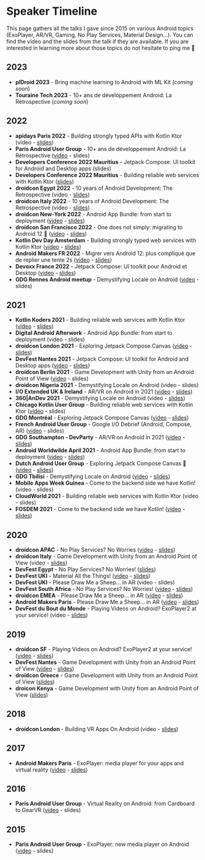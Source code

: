 # Speaker Timeline
This page gathers all the talks I gave since 2015 on various Android topics (ExoPlayer, AR/VR, Gaming, No Play Services, Material Design...). You can find the video and the slides from the talk if they are available. If you are interested in learning more about those topics do not hesitate to ping me 🙂

## 2023
- **plDroid 2023** - Bring machine learning to Android with ML Kit (_coming soon_)
- **Touraine Tech 2023** - 10+ ans de développement Android: La Rétrospective (_coming soon_)

## 2022
- **apidays Paris 2022** - Building strongly typed APIs with Kotlin Ktor (video - [slides](https://speakerdeck.com/oleur/building-strongly-typed-web-services-with-kotlin-ktor))
- **Paris Android User Group** - 10+ ans de développement Android: La Rétrospective ([video](https://www.youtube.com/watch?v=RfXcD87Fpaw) - slides)
- **Developers Conference 2022 Mauritius** - Jetpack Compose: UI toolkit for Android and Desktop apps (slides)
- **Developers Conference 2022 Mauritius** - Building reliable web services with Kotlin Ktor ([slides](https://speakerdeck.com/oleur/building-strongly-typed-web-services-with-kotlin-ktor))
- **droidcon Egypt 2022** - 10 years of Android Development: The Retrospective (video - [slides](https://speakerdeck.com/oleur/10-years-of-android-development-the-retrospective))
- **droidcon Italy 2022** - 10 years of Android Development: The Retrospective (video - [slides](https://speakerdeck.com/oleur/10-years-of-android-development-the-retrospective))
- **droidcon New-York 2022** - Android App Bundle: from start to deployment ([video](https://www.droidcon.com/2022/09/29/android-app-bundle-from-start-to-deployment/) - [slides](https://speakerdeck.com/oleur/android-app-bundle-from-start-to-deployment-b8515c56-5123-4f86-bdc8-b0ff9df44951))
- **droidcon San Francisco 2022** - One does not simply: migrating to Android 12 🤯 ([video](https://www.droidcon.com/2022/06/28/one-does-not-simply-migrating-to-android-12/) - [slides](https://speakerdeck.com/oleur/one-does-not-simply-migrating-to-android-12))
- **Kotlin Dev Day Amsterdam** - Building strongly typed web services with Kotlin Ktor ([video](https://www.youtube.com/watch?v=eAOvqAAxRIQ) - [slides](https://speakerdeck.com/oleur/building-strongly-typed-web-services-with-kotlin-ktor))
- **Android Makers FR 2022** - Migrer vers Android 12: plus compliqué que de replier une tente 2s ([video](https://www.youtube.com/watch?v=GtpI3EiRkyY) - [slides](https://speakerdeck.com/oleur/migrer-vers-android-12-plus-complique-que-de-replier-une-tente-2s))
- **Devoxx France 2022** - Jetpack Compose: UI toolkit pour Android et Desktop ([video](https://www.youtube.com/watch?v=kCo_ug3Bkxw) - [slides](https://speakerdeck.com/oleur/jetpack-compose-ui-toolkit-for-android-and-desktop-apps))
- **GDG Rennes Android meetup** - Demystifying Locale on Android ([video](https://www.youtube.com/watch?v=u_b0DZgjwts) - slides)

## 2021
- **Kotlin Koders 2021** - Building reliable web services with Kotlin Ktor ([video](https://www.youtube.com/watch?v=mviCsk2bh6w) - [slides](https://speakerdeck.com/oleur/building-reliable-web-services-with-kotlin-ktor))
- **Digital Android Afterwork** - Android App Bundle: from start to deployment (video - slides)
- **droidcon London 2021** - Exploring Jetpack Compose Canvas ([video](https://www.droidcon.com/2021/11/18/exploring-jetpack-compose-canvas/) - [slides](https://speakerdeck.com/oleur/exploring-jetpack-compose-canvas-d5900161-9f30-4981-b208-f4321aeb9641))
- **DevFest Nantes 2021** - Jetpack Compose: UI toolkit for Android and Desktop apps ([video](https://www.youtube.com/watch?v=9wiR7OXg5ig) - [slides](https://speakerdeck.com/oleur/jetpack-compose-ui-toolkit-for-android-and-desktop-apps))
- **droidcon Berlin 2021** - Game Development with Unity from an Android Point of View ([video](https://www.droidcon.com/2021/11/10/game-development-with-unity-from-an-android-point-of-view/) - slides)
- **droidcon Nigeria 2021** - Demystifying Locale on Android (video - slides)
- **I/O Extended UK & Ireland** - AR/VR on Android in 2021 ([video](https://youtu.be/MopzaUUZbjw?t=4668) - [slides](https://speakerdeck.com/oleur/vr-on-android-in-2021))
- **360|AnDev 2021** - Demystifying Locale on Android (video - [slides](https://speakerdeck.com/oleur/demystifying-locale-on-android-e9c40efc-0d67-4205-a12e-d646b3276082))
- **Chicago Kotlin User Group** - Building reliable web services with Kotlin Ktor ([video](https://www.youtube.com/watch?v=Ilr6O0PlbeA) - slides)
- **GDG Montréal** - Exploring Jetpack Compose Canvas ([video](https://www.youtube.com/watch?v=OVdPe-FCDwM) - [slides](https://speakerdeck.com/oleur/exploring-jetpack-compose-canvas-630fe5cd-6a36-4b29-b5ce-1371c248c87a))
- **French Android User Group** - Google I/O Debrief (Android, Compose, AR) ([video](https://www.youtube.com/watch?v=UrzXIN6Hu2Y) - slides)
- **GDG Southampton - DevParty** - AR/VR on Android in 2021 ([video](https://www.youtube.com/watch?v=c8ugVMzdHwU) - [slides](https://speakerdeck.com/oleur/vr-on-android-in-2021))
- **Android Worldwilde April 2021** - Android App Bundle: from start to deployment ([video](https://www.youtube.com/watch?v=jdANyUIFV68) - [slides](https://speakerdeck.com/oleur/android-app-bundle-from-start-to-deployment))
- **Dutch Android User Group** - Exploring Jetpack Compose Canvas 🎨 ([video](https://www.youtube.com/watch?v=HtaRmOjkk64) - [slides](https://speakerdeck.com/oleur/exploring-jetpack-compose-canvas))
- **GDG Tbilisi** - Demystifying Locale on Android ([video](https://www.youtube.com/watch?v=fe6n_Oi5BtM) - [slides](https://speakerdeck.com/oleur/demystifying-locale-on-android))
- **Mobile Apps Week Guinea** - Come to the backend side we have Kotlin! (video - slides)
- **CloudWorld 2021** - Building reliable web services with Kotlin Ktor (video - slides)
- **FOSDEM 2021** - Come to the backend side we have Kotlin! ([video](https://video.fosdem.org/2021/D.kotlin/come_to_the_backend_side.webm) - [slides](https://speakerdeck.com/oleur/come-to-the-backend-side-we-have-kotlin))

## 2020
- **droidcon APAC** - No Play Services? No Worries ([video](https://www.droidcon.com/media-detail?video=491025043) - [slides](https://speakerdeck.com/oleur/no-play-services-no-worries-24e9d3bd-a8e0-49d5-a7ba-8506fde4d546))
- **droidcon Italy** - Game Development with Unity from an Android Point of View (video - [slides](https://speakerdeck.com/oleur/game-development-with-unity-from-an-android-point-of-view-550ac739-1261-4c14-86d3-c5810ecb34ac))
- **DevFest Egypt** - No Play Services? No Worries! ([slides](https://speakerdeck.com/oleur/no-play-service-no-worries))
- **DevFest UKI** - Material All the Things! ([video](https://youtu.be/803jB3RLi_s?t=24460) - [slides](https://speakerdeck.com/oleur/material-all-the-things))
- **DevFest UKI** - Please Draw Me a Sheep... in AR (video - slides)
- **DevFest South Africa** - No Play Services? No Worries! ([video](https://www.youtube.com/watch?v=Y1n5nl15174) - [slides](https://speakerdeck.com/oleur/no-play-services-no-worries))
- **droidcon EMEA** - Please Draw Me a Sheep... in AR ([video](https://www.droidcon.com/media-detail?video=470526121) - [slides](https://speakerdeck.com/oleur/please-draw-me-a-sheep-dot-dot-dot-in-ar-6a446b2b-44c4-459a-b243-68f9a8ad1725))
- **Android Makers Paris** - Please Draw Me a Sheep... in AR ([video](https://www.youtube.com/watch?v=f0X_Z8QpEjs) - [slides](https://speakerdeck.com/oleur/please-draw-me-a-sheep-dot-dot-dot-in-ar))
- **DevFest du Bout du Monde** - Playing Videos on Android? ExoPlayer2 at your service! (video - [slides](https://speakerdeck.com/oleur/playing-videos-on-android-exoplayer2-at-your-service-bd716a69-e7ca-4f06-aa4a-611dc6705638))

## 2019
- **droidcon SF** - Playing Videos on Android? ExoPlayer2 at your service! ([video](https://www.droidcon.com/media-detail?video=380848856) - [slides](https://speakerdeck.com/oleur/playing-videos-on-android-exoplayer2-at-your-service))
- **DevFest Nantes** - Game Development with Unity from an Android Point of View ([video](https://www.youtube.com/watch?v=G8q7UK3LZlM) - [slides](https://speakerdeck.com/oleur/game-development-with-unity-from-an-android-point-of-view-at-devfestnantes))
- **droidcon Greece** - Game Development with Unity from an Android Point of View ([slides](https://speakerdeck.com/oleur/game-development-with-unity-from-an-android-point-of-view-4db883ca-ea16-4de8-b2b9-195057975fcf))
- **droicon Kenya** - Game Development with Unity from an Android Point of View ([slides](https://speakerdeck.com/oleur/game-development-with-unity-from-an-android-point-of-view))

## 2018
- **droidcon London** - Building VR Apps On Android (video - [slides](https://speakerdeck.com/oleur/building-vr-apps-on-android))

## 2017
- **Android Makers Paris** - ExoPlayer: media player for your apps and virtual reality ([video](https://www.youtube.com/watch?v=NvDoNB5bZeA) - [slides](https://speakerdeck.com/oleur/exoplayer-player-multimedia-pour-les-applications-et-la-realite-virtuelle))

## 2016
- **Paris Android User Group** - Virtual Reality on Android: from Cardboard to GearVR ([video](https://www.youtube.com/watch?v=qZSFPeOFJFY) - slides)

## 2015
- **Paris Android User Group** - ExoPlayer: new media player on Android ([video](https://www.youtube.com/watch?v=zchp8HmnXLE) - slides)
